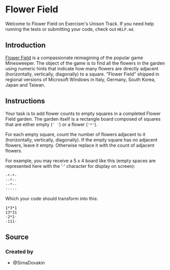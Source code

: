 # Flower Field

Welcome to Flower Field on Exercism's Unison Track.
If you need help running the tests or submitting your code, check out `HELP.md`.

## Introduction

[Flower Field][history] is a compassionate reimagining of the popular game Minesweeper.
The object of the game is to find all the flowers in the garden using numeric hints that indicate how many flowers are directly adjacent (horizontally, vertically, diagonally) to a square.
"Flower Field" shipped in regional versions of Microsoft Windows in Italy, Germany, South Korea, Japan and Taiwan.

[history]: https://web.archive.org/web/20020409051321fw_/http://rcm.usr.dsi.unimi.it/rcmweb/fnm/

## Instructions

Your task is to add flower counts to empty squares in a completed Flower Field garden.
The garden itself is a rectangle board composed of squares that are either empty (`' '`) or a flower (`'*'`).

For each empty square, count the number of flowers adjacent to it (horizontally, vertically, diagonally).
If the empty square has no adjacent flowers, leave it empty.
Otherwise replace it with the count of adjacent flowers.

For example, you may receive a 5 x 4 board like this (empty spaces are represented here with the '·' character for display on screen):

```text
·*·*·
··*··
··*··
·····
```

Which your code should transform into this:

```text
1*3*1
13*31
·2*2·
·111·
```

## Source

### Created by

- @SimaDovakin